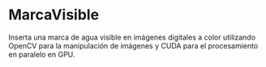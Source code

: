 # MarcaVisible
Inserta una marca de agua visible en imágenes digitales a color utilizando OpenCV para la manipulación de imágenes y CUDA para el procesamiento en paralelo en GPU.
